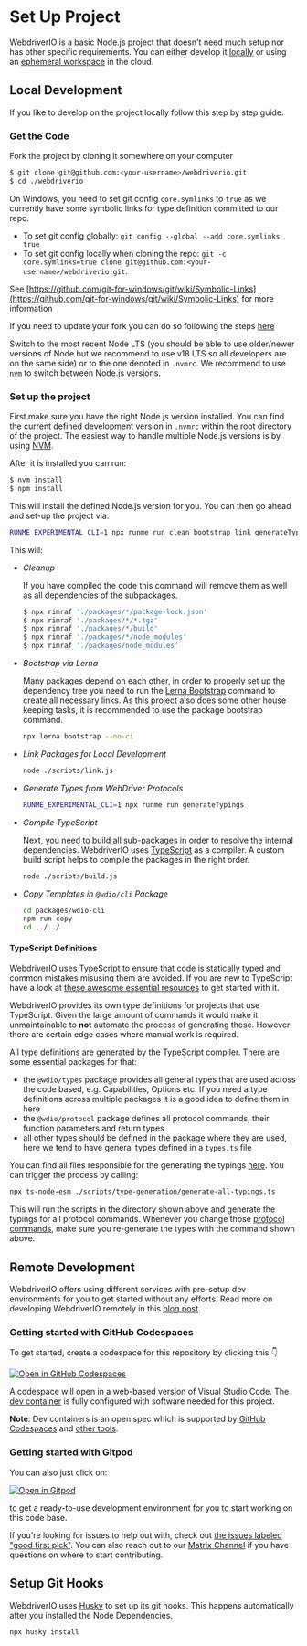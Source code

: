 # Set Up Project

WebdriverIO is a basic Node.js project that doesn't need much setup nor has other specific requirements. You can either develop it [locally](#local-development) or using an [ephemeral workspace](#remote-development) in the cloud.

## Local Development

If you like to develop on the project locally follow this step by step guide:

### Get the Code

Fork the project by cloning it somewhere on your computer

```sh
$ git clone git@github.com:<your-username>/webdriverio.git
$ cd ./webdriverio
```

On Windows, you need to set git config `core.symlinks` to `true` as we currently have some symbolic links for type definition committed to our repo.
  - To set git config globally: `git config --global --add core.symlinks true`
  - To set git config locally when cloning the repo: `git -c core.symlinks=true clone git@github.com:<your-username>/webdriverio.git`.

See [https://github.com/git-for-windows/git/wiki/Symbolic-Links](https://github.com/git-for-windows/git/wiki/Symbolic-Links) for more information

If you need to update your fork you can do so following the steps [here](https://help.github.com/en/github/collaborating-with-issues-and-pull-requests/syncing-a-fork)

Switch to the most recent Node LTS (you should be able to use older/newer versions of Node but we recommend to use v18 LTS so all developers are on the same side) or to the one denoted in `.nvmrc`. We recommend to use [`nvm`](https://github.com/nvm-sh/nvm) to switch between Node.js versions.

### Set up the project

First make sure you have the right Node.js version installed. You can find the current defined development version in `.nvmrc` within the root directory of the project. The easiest way to handle multiple Node.js versions is by using [NVM](https://github.com/nvm-sh/nvm).

After it is installed you can run:

```sh
$ nvm install
$ npm install
```

This will install the defined Node.js version for you. You can then go ahead and set-up the project via:

```sh { name=setup }
RUNME_EXPERIMENTAL_CLI=1 npx runme run clean bootstrap link generateTypings compile copyTemplates
```

This will:

- *Cleanup*

  If you have compiled the code this command will remove them as well as all dependencies of the subpackages.

  ```sh { name=clean }
  $ npx rimraf './packages/*/package-lock.json'
  $ npx rimraf './packages/*/*.tgz'
  $ npx rimraf './packages/*/build'
  $ npx rimraf './packages/*/node_modules'
  $ npx rimraf './packages/node_modules'
  ```

- *Bootstrap via Lerna*

  Many packages depend on each other, in order to properly set up the dependency tree you need to run the [Lerna Bootstrap](https://github.com/lerna/lerna#bootstrap) command to create all necessary links. As this project also does some other house keeping tasks, it is recommended to use the package bootstrap command.

  ```sh { name=bootstrap }
  npx lerna bootstrap --no-ci
  ```

- *Link Packages for Local Development*
  ```sh { name=link }
  node ./scripts/link.js
  ```

- *Generate Types from WebDriver Protocols*
  ```sh
  RUNME_EXPERIMENTAL_CLI=1 npx runme run generateTypings
  ```

- *Compile TypeScript*

  Next, you need to build all sub-packages in order to resolve the internal dependencies. WebdriverIO uses [TypeScript](https://www.typescriptlang.org/) as a compiler. A custom build script helps to compile the packages in the right order.

  ```sh { name=compile }
  node ./scripts/build.js
  ```

- *Copy Templates in `@wdio/cli` Package*
  ```sh { name=copyTemplates }
  cd packages/wdio-cli
  npm run copy
  cd ../../
  ```

#### TypeScript Definitions

WebdriverIO uses TypeScript to ensure that code is statically typed and common mistakes misusing them are avoided. If you are new to TypeScript have a look at [these awesome essential resources](https://github.com/dzharii/awesome-typescript#awesome-typescript-essential-resources) to get started with it.

WebdriverIO provides its own type definitions for projects that use TypeScript. Given the large amount of commands it would make it unmaintainable to __not__ automate the process of generating these. However there are certain edge cases where manual work is required.

All type definitions are generated by the TypeScript compiler. There are some essential packages for that:

- the `@wdio/types` package provides all general types that are used across the code based, e.g. Capabilities, Options etc. If you need a type definitions across multiple packages it is a good idea to define them in here
- the `@wdio/protocol` package defines all protocol commands, their function parameters and return types
- all other types should be defined in the package where they are used, here we tend to have general types defined in a `types.ts` file

You can find all files responsible for the generating the typings [here](https://github.com/webdriverio/webdriverio/tree/main/scripts/type-generation). You can trigger the process by calling:

```sh { name=generateTypings }
npx ts-node-esm ./scripts/type-generation/generate-all-typings.ts
```

This will run the scripts in the directory shown above and generate the typings for all protocol commands. Whenever you change those [protocol commands](https://github.com/webdriverio/webdriverio/tree/main/packages/wdio-protocols/src/protocols), make sure you re-generate the types with the command shown above.

## Remote Development

WebdriverIO offers using different services with pre-setup dev environments for you to get started without any efforts. Read more on developing WebdriverIO remotely in this [blog post](https://bromann.dev/post/development-environment-for-webdriverio/).

### Getting started with GitHub Codespaces

To get started, create a codespace for this repository by clicking this 👇

[![Open in GitHub Codespaces](https://github.com/codespaces/badge.svg)](https://github.com/codespaces/new?hide_repo_select=true&ref=main&repo=2296970)

A codespace will open in a web-based version of Visual Studio Code. The [dev container](.devcontainer/devcontainer.json) is fully configured with software needed for this project.

**Note**: Dev containers is an open spec which is supported by [GitHub Codespaces](https://github.com/codespaces) and [other tools](https://containers.dev/supporting).

### Getting started with Gitpod

You can also just click on:

[![Open in Gitpod](https://gitpod.io/button/open-in-gitpod.svg)](https://gitpod.io/#https://github.com/webdriverio/webdriverio)

to get a ready-to-use development environment for you to start working on this code base.

If you're looking for issues to help out with, check out [the issues labeled "good first pick"](https://github.com/webdriverio/webdriverio/issues?q=is%3Aopen+is%3Aissue+label%3A"good+first+pick"). You can also reach out to our [Matrix Channel](https://discord.webdriver.io) if you have questions on where to start contributing.

## Setup Git Hooks

WebdriverIO uses [Husky](https://typicode.github.io/husky/#/) to set up its git hooks. This happens automatically after you installed the Node Dependencies.

```sh { name=husky }
npx husky install
```

